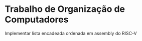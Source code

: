 # Trabalho de Organização de Computadores
Implementar lista encadeada ordenada em assembly do RISC-V
